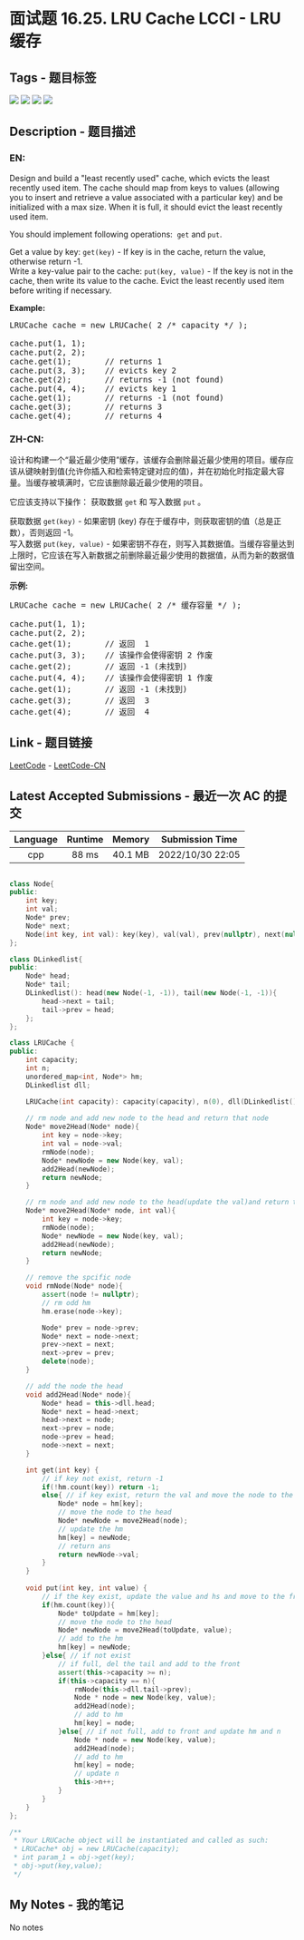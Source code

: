 
# 面试题 16.25. LRU Cache LCCI - LRU 缓存

## Tags - 题目标签

 <img src="https://img.shields.io/badge/Design-设计-blue.svg">   <img src="https://img.shields.io/badge/Hash Table-哈希表-blue.svg">   <img src="https://img.shields.io/badge/Linked List-链表-blue.svg">   <img src="https://img.shields.io/badge/Doubly Linked List-双向链表-blue.svg">  


## Description - 题目描述

### EN:
<p>Design and build a &quot;least recently used&quot; cache, which evicts the least recently used item. The cache should map from keys to values (allowing you to insert and retrieve a value associ&shy;ated with a particular key) and be initialized with a max size. When it is full, it should evict the least recently used item.</p>

<p>You should implement following operations:&nbsp;&nbsp;<code>get</code>&nbsp;and <code>put</code>.</p>

<p>Get a value by key:&nbsp;<code>get(key)</code> - If key is in the cache, return the value, otherwise return -1.<br />
Write a key-value pair to the cache:&nbsp;<code>put(key, value)</code> - If the key is not in the cache, then write its value to the cache. Evict the least recently used item before writing if necessary.</p>

<p><strong>Example:</strong></p>

<pre>
LRUCache cache = new LRUCache( 2 /* capacity */ );

cache.put(1, 1);
cache.put(2, 2);
cache.get(1);       // returns 1
cache.put(3, 3);    // evicts key 2
cache.get(2);       // returns -1 (not found)
cache.put(4, 4);    // evicts key 1
cache.get(1);       // returns -1 (not found)
cache.get(3);       // returns 3
cache.get(4);       // returns 4
</pre>


### ZH-CN:
<p>设计和构建一个&ldquo;最近最少使用&rdquo;缓存，该缓存会删除最近最少使用的项目。缓存应该从键映射到值(允许你插入和检索特定键对应的值)，并在初始化时指定最大容量。当缓存被填满时，它应该删除最近最少使用的项目。</p>

<p>它应该支持以下操作： 获取数据 <code>get</code> 和 写入数据 <code>put</code> 。</p>

<p>获取数据 <code>get(key)</code> - 如果密钥 (key) 存在于缓存中，则获取密钥的值（总是正数），否则返回 -1。<br>
写入数据 <code>put(key, value)</code> - 如果密钥不存在，则写入其数据值。当缓存容量达到上限时，它应该在写入新数据之前删除最近最少使用的数据值，从而为新的数据值留出空间。</p>

<p><strong>示例:</strong></p>

<pre>LRUCache cache = new LRUCache( 2 /* 缓存容量 */ );

cache.put(1, 1);
cache.put(2, 2);
cache.get(1);       // 返回  1
cache.put(3, 3);    // 该操作会使得密钥 2 作废
cache.get(2);       // 返回 -1 (未找到)
cache.put(4, 4);    // 该操作会使得密钥 1 作废
cache.get(1);       // 返回 -1 (未找到)
cache.get(3);       // 返回  3
cache.get(4);       // 返回  4
</pre>



## Link - 题目链接

[LeetCode](https://leetcode.com/problems/lru-cache-lcci/description/)  -  [LeetCode-CN](https://leetcode.cn/problems/lru-cache-lcci/description/)
## Latest Accepted Submissions - 最近一次 AC 的提交


| Language | Runtime | Memory | Submission Time |
|:---:|:---:|:---:|:---:|
| cpp  | 88 ms | 40.1 MB | 2022/10/30 22:05 |

```cpp

class Node{
public:
    int key;
    int val;
    Node* prev;
    Node* next;
    Node(int key, int val): key(key), val(val), prev(nullptr), next(nullptr){};
};

class DLinkedlist{
public:
    Node* head;
    Node* tail;
    DLinkedlist(): head(new Node(-1, -1)), tail(new Node(-1, -1)){
        head->next = tail;
        tail->prev = head;
    };
};

class LRUCache {
public:
    int capacity;
    int n;
    unordered_map<int, Node*> hm;
    DLinkedlist dll;

    LRUCache(int capacity): capacity(capacity), n(0), dll(DLinkedlist()) {};
    
    // rm node and add new node to the head and return that node
    Node* move2Head(Node* node){
        int key = node->key;
        int val = node->val;
        rmNode(node);
        Node* newNode = new Node(key, val);
        add2Head(newNode);
        return newNode;
    }

    // rm node and add new node to the head(update the val)and return that node
    Node* move2Head(Node* node, int val){
        int key = node->key;
        rmNode(node);
        Node* newNode = new Node(key, val);
        add2Head(newNode);
        return newNode;
    }

    // remove the spcific node
    void rmNode(Node* node){
        assert(node != nullptr);
        // rm odd hm
        hm.erase(node->key);

        Node* prev = node->prev;
        Node* next = node->next;
        prev->next = next;
        next->prev = prev;
        delete(node);
    }

    // add the node the head
    void add2Head(Node* node){
        Node* head = this->dll.head;
        Node* next = head->next;
        head->next = node;
        next->prev = node;
        node->prev = head;
        node->next = next;
    }

    int get(int key) {
        // if key not exist, return -1
        if(!hm.count(key)) return -1;
        else{ // if key exist, return the val and move the node to the front
            Node* node = hm[key];       
            // move the node to the head
            Node* newNode = move2Head(node);
            // update the hm
            hm[key] = newNode;
            // return ans
            return newNode->val;
        }
    }
    
    void put(int key, int value) {
        // if the key exist, update the value and hs and move to the front
        if(hm.count(key)){
            Node* toUpdate = hm[key];
            // move the node to the head
            Node* newNode = move2Head(toUpdate, value);
            // add to the hm
            hm[key] = newNode;
        }else{ // if not exist
            // if full, del the tail and add to the front
            assert(this->capacity >= n);
            if(this->capacity == n){
                rmNode(this->dll.tail->prev);
                Node * node = new Node(key, value);
                add2Head(node);
                // add to hm
                hm[key] = node;
            }else{ // if not full, add to front and update hm and n
                Node * node = new Node(key, value);
                add2Head(node);
                // add to hm
                hm[key] = node;
                // update n
                this->n++;
            }
        }
    }
};

/**
 * Your LRUCache object will be instantiated and called as such:
 * LRUCache* obj = new LRUCache(capacity);
 * int param_1 = obj->get(key);
 * obj->put(key,value);
 */

```
## My Notes - 我的笔记


No notes


